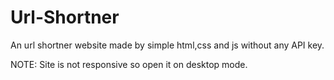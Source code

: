 # Url-Shortner
An url shortner website made by simple html,css and js without any API key.

NOTE: Site is not responsive so open it on desktop mode.
